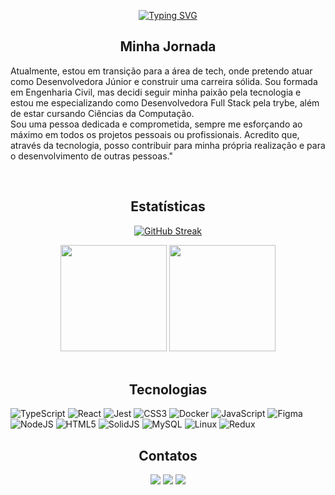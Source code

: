 <div align="center">
  
<a href="https://git.io/typing-svg"><img src="https://readme-typing-svg.demolab.com?font=Fira+Code&weight=700&size=30&pause=1000&color=A300FF&width=650&lines=Ol%C3%A1%2C+Me+chamo+Andressa+Ribeiro+;Seja+bem-vindo(a)++ao+meu+Reposit%C3%B3rio" alt="Typing SVG" /></a>
  
</div>

<div align="center">
  
##  Minha Jornada
  
</div>
  
Atualmente, estou em transição para a área de tech, onde pretendo atuar como Desenvolvedora Júnior e construir uma carreira sólida. Sou formada em Engenharia Civil, mas decidi seguir minha paixão pela tecnologia e estou me especializando como Desenvolvedora Full Stack pela trybe, além de estar cursando Ciências da Computação. <br>
Sou uma pessoa dedicada e comprometida, sempre me esforçando ao máximo em todos os projetos pessoais ou profissionais. Acredito que, através da tecnologia, posso contribuir para minha própria realização e para o desenvolvimento de outras pessoas."

<br>
<div align="center">
  
  ## Estatísticas 
  
[![GitHub Streak](https://streak-stats.demolab.com?user=andressaribeiroo&theme=midnight-purple&mode=weekly)](https://git.io/streak-stats)
  
  <img height="170em" src="https://github-readme-stats-sigma-five.vercel.app/api?username=andressaribeiroo&count_private=true&show_icons=true&theme=midnight-purple" />
  <img height="170em" src="https://github-readme-stats-sigma-five.vercel.app/api/top-langs/?username=andressaribeiroo&layout=compact&theme=midnight-purple" />
</div>
<br>
 
<div align="center"> 
 
 ## Tecnologias 
  
</div>
  
![TypeScript](https://img.shields.io/badge/typescript-%23007ACC.svg?style=for-the-badge&logo=typescript&logoColor=white)
![React](https://img.shields.io/badge/react-%2320232a.svg?style=for-the-badge&logo=react&logoColor=%2361DAFB)
![Jest](https://img.shields.io/badge/-jest-%23C21325?style=for-the-badge&logo=jest&logoColor=white)
![CSS3](https://img.shields.io/badge/css3-%231572B6.svg?style=for-the-badge&logo=css3&logoColor=white)
![Docker](https://img.shields.io/badge/docker-%230db7ed.svg?style=for-the-badge&logo=docker&logoColor=white)
![JavaScript](https://img.shields.io/badge/javascript-%23323330.svg?style=for-the-badge&logo=javascript&logoColor=%23F7DF1E)
![Figma](https://img.shields.io/badge/figma-%23F24E1E.svg?style=for-the-badge&logo=figma&logoColor=white)
![NodeJS](https://img.shields.io/badge/node.js-6DA55F?style=for-the-badge&logo=node.js&logoColor=white)
![HTML5](https://img.shields.io/badge/html5-%23E34F26.svg?style=for-the-badge&logo=html5&logoColor=white)
![SolidJS](https://img.shields.io/badge/SolidJS-2c4f7c?style=for-the-badge&logo=solid&logoColor=c8c9cb)
![MySQL](https://img.shields.io/badge/mysql-%2300f.svg?style=for-the-badge&logo=mysql&logoColor=white)
![Linux](https://img.shields.io/badge/Linux-FCC624?style=for-the-badge&logo=linux&logoColor=black)
![Redux](https://img.shields.io/badge/redux-%23593d88.svg?style=for-the-badge&logo=redux&logoColor=white)



  
<div align="center"> 
  
  ## Contatos
  
  <a href = "mailto:andressaclecia.ribeiro@gmail.com"><img src="https://img.shields.io/badge/-Gmail-%23333?style=for-the-badge&logo=gmail&logoColor=white" target="_blank"></a>
  <a href="https://www.linkedin.com//in/andressaribeiroo" target="_blank"><img src="https://img.shields.io/badge/-LinkedIn-%230077B5?style=for-the-badge&logo=linkedin&logoColor=white" target="_blank"></a> 
  <a href="https://wa.me/+5581986186087" target="_blank"><img src="https://img.shields.io/badge/WhatsApp-25D366?style=for-the-badge&logo=whatsapp&logoColor=white" target="_blank"></a> 
 
</div>

